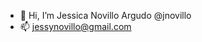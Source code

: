 - 👋 Hi, I’m Jessica Novillo Argudo @jnovillo
- 📫 jessynovillo@gmail.com

<!---
jnovillo/jnovillo is a ✨ special ✨ repository because its `README.md` (this file) appears on your GitHub profile.
You can click the Preview link to take a look at your changes.
--->
